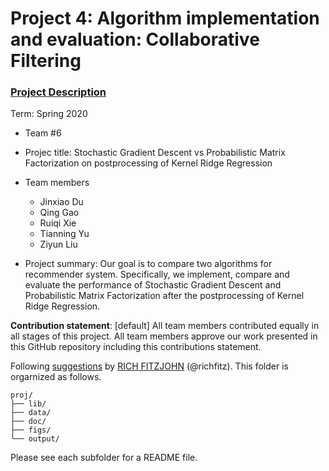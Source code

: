 # Project 4: Algorithm implementation and evaluation: Collaborative Filtering

### [Project Description](doc/project4_desc.md)

Term: Spring 2020

+ Team #6
+ Projec title: Stochastic Gradient Descent vs Probabilistic Matrix Factorization on postprocessing of Kernel Ridge Regression
+ Team members
	+ Jinxiao Du
	+ Qing Gao
	+ Ruiqi Xie
	+ Tianning Yu
	+ Ziyun Liu
	
+ Project summary: Our goal is to compare two algorithms for recommender system. Specifically, we implement, compare and evaluate the performance of Stochastic Gradient Descent and Probabilistic Matrix Factorization after the postprocessing of Kernel Ridge Regression. 
	
**Contribution statement**: [default] All team members contributed equally in all stages of this project. All team members approve our work presented in this GitHub repository including this contributions statement. 

Following [suggestions](http://nicercode.github.io/blog/2013-04-05-projects/) by [RICH FITZJOHN](http://nicercode.github.io/about/#Team) (@richfitz). This folder is orgarnized as follows.

```
proj/
├── lib/
├── data/
├── doc/
├── figs/
└── output/
```

Please see each subfolder for a README file.
